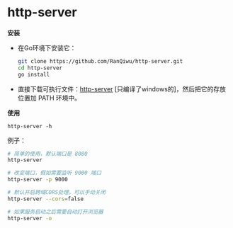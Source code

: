 # http-server

**安装**

- 在Go环境下安装它：

  ```bash
  git clone https://github.com/RanQiwu/http-server.git
  cd http-server
  go install
  ```

- 直接下载可执行文件：[http-server](https://github.com/RanQiwu/http-server/releases/download/v1.0.0/http-server.exe) [只编译了windows的]，然后把它的存放位置加 PATH 环境中。



**使用**

`http-server -h`

例子：

```bash
# 简单的使用，默认端口是 8080
http-server

# 改变端口，假如需要监听 9000 端口
http-server -p 9000

# 默认开启跨域CORS处理，可以手动关闭
http-server --cors=false

# 如果服务启动之后需要自动打开浏览器
http-server -o
```



